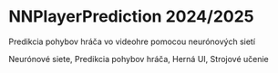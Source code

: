 # NNPlayerPrediction 2024/2025
Predikcia pohybov hráča vo videohre pomocou neurónových sietí

Neurónové siete, Predikcia pohybov hráča, Herná UI, Strojové učenie
